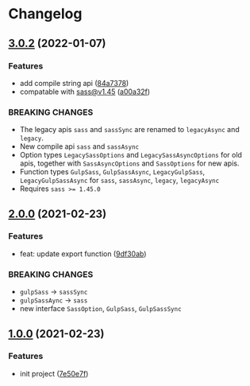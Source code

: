 # Changelog

## [3.0.2](https://github.com/Mister-Hope/gulp-sass/compare/v2.0.0...v3.0.2) (2022-01-07)

### Features

- add compile string api ([84a7378](https://github.com/Mister-Hope/gulp-sass/commit/84a7378632edd680837d0bc04fcadb5b127a7bdd))
- compatable with sass@v1.45 ([a00a32f](https://github.com/Mister-Hope/gulp-sass/commit/a00a32fb7a7f2c7941b7b5051b452e7ebb5c07bd))

### BREAKING CHANGES

- The legacy apis `sass` and `sassSync` are renamed to `legacyAsync` and `legacy`.
- New compile api `sass` and `sassAsync`
- Option types `LegacySassOptions` and `LegacySassAsyncOptions` for old apis, together with `SassAsyncOptions` and `SassOptions` for new apis.
- Function types `GulpSass`, `GulpSassAsync`, `LegacyGulpSass`, `LegacyGulpSassAsync` for `sass`, `sassAsync`, `legacy`, `legacyAsync`
- Requires `sass >= 1.45.0`

## [2.0.0](https://github.com/Mister-Hope/gulp-sass/compare/v1.0.0...v2.0.0) (2021-02-23)

### Features

- feat: update export function ([9df30ab](https://github.com/Mister-Hope/gulp-sass/commit/9df30ab0054f07531e8b845139c57c8c555af6e9))

### BREAKING CHANGES

- `gulpSass` -> `sassSync`
- `gulpSassAync` -> `sass`
- new interface `SassOption`, `GulpSass`, `GulpSassSync`

## [1.0.0](https://github.com/Mister-Hope/gulp-sass/compare/7e50e7ff47dfac3ab08b61e1ea8a510a20ee29f0...v1.0.0) (2021-02-23)

### Features

- init project ([7e50e7f](https://github.com/Mister-Hope/gulp-sass/commit/7e50e7ff47dfac3ab08b61e1ea8a510a20ee29f0))
